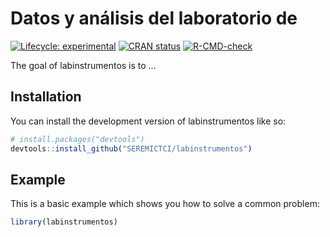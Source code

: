 
<!-- README.md is generated from README.Rmd. Please edit that file -->

# Datos y análisis del laboratorio de

<!-- badges: start -->

[![Lifecycle:
experimental](https://img.shields.io/badge/lifecycle-experimental-orange.svg)](https://lifecycle.r-lib.org/articles/stages.html#experimental)
[![CRAN
status](https://www.r-pkg.org/badges/version/labinstrumentos)](https://CRAN.R-project.org/package=labinstrumentos)
[![R-CMD-check](https://github.com/SEREMICTCI/labinstrumentos/workflows/R-CMD-check/badge.svg)](https://github.com/matcasti/labinstrumentos/actions)
<!-- badges: end -->

The goal of labinstrumentos is to …

## Installation

You can install the development version of labinstrumentos like so:

``` r
# install.packages("devtools")
devtools::install_github("SEREMICTCI/labinstrumentos")
```

## Example

This is a basic example which shows you how to solve a common problem:

``` r
library(labinstrumentos)
```
